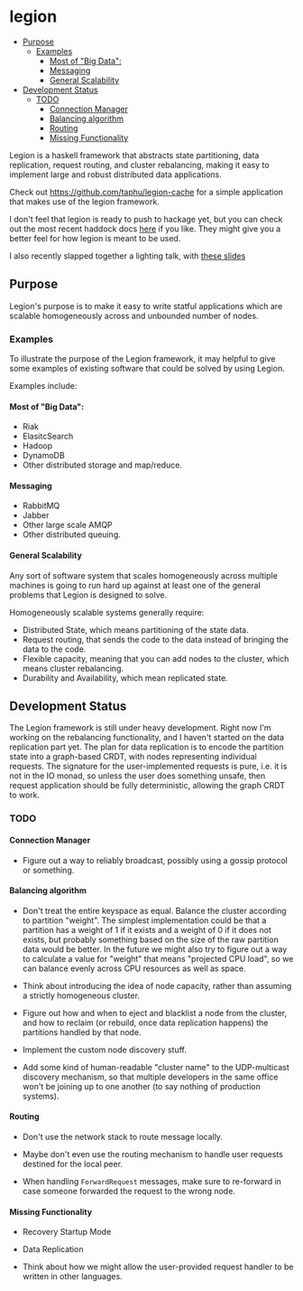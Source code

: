 # legion

- [Purpose](#purpose)
    - [Examples](#examples)
        - [Most of "Big Data":](#most-of-"big-data")
        - [Messaging](#messaging)
        - [General Scalability](#general-scalability)
- [Development Status](#development-status)
    - [TODO](#todo)
        - [Connection Manager](#connection-manager)
        - [Balancing algorithm](#balancing-algorithm)
        - [Routing](#routing)
        - [Missing Functionality](#missing-functionality)


Legion is a haskell framework that abstracts state partitioning, data
replication, request routing, and cluster rebalancing, making it easy
to implement large and robust distributed data applications.


Check out https://github.com/taphu/legion-cache for a simple application
that makes use of the legion framework.

I don't feel that legion is ready to push to hackage yet, but you can check out
the most recent haddock docs [here](http://void.taphu.net) if you like. They
might give you a better feel for how legion is meant to be used.


I also recently slapped together a lighting talk, with
[these slides](https://docs.google.com/presentation/d/1XWZp9aPfeIxfgBWoTVUkLOgO5rgS54xZo0F4FgLKu7g/edit?usp=sharing)

## Purpose

Legion's purpose is to make it easy to write statful applications which
are scalable homogeneously across and unbounded number of nodes.

### Examples

To illustrate the purpose of the Legion framework, it may helpful to give some
examples of existing software that could be solved by using Legion.

Examples include:

#### Most of "Big Data":
- Riak
- ElasitcSearch
- Hadoop
- DynamoDB
- Other distributed storage and map/reduce.

#### Messaging
- RabbitMQ
- Jabber
- Other large scale AMQP
- Other distributed queuing.

#### General Scalability

Any sort of software system that scales homogeneously across multiple machines
is going to run hard up against at least one of the general problems that
Legion is designed to solve.

Homogeneously scalable systems generally require:

- Distributed State, which means partitioning of the state data.
- Request routing, that sends the code to the data instead of bringing the data to the code.
- Flexible capacity, meaning that you can add nodes to the cluster, which means cluster rebalancing.
- Durability and Availability, which mean replicated state.


## Development Status

The Legion framework is still under heavy development. Right now I'm
working on the rebalancing functionality, and I haven't started on the
data replication part yet. The plan for data replication is to encode
the partition state into a graph-based CRDT, with nodes representing
individual requests. The signature for the user-implemented requests is
pure, i.e. it is not in the IO monad, so unless the user does something
unsafe, then request application should be fully deterministic, allowing
the graph CRDT to work.

### TODO

#### Connection Manager

- Figure out a way to reliably broadcast, possibly using a gossip protocol
  or something.

#### Balancing algorithm

- Don't treat the entire keyspace as equal. Balance the cluster according to
  partition "weight". The simplest implementation could be that a partition has
  a weight of 1 if it exists and a weight of 0 if it does not exists, but
  probably something based on the size of the raw partition data would be
  better. In the future we might also try to figure out a way to calculate a
  value for "weight" that means "projected CPU load", so we can balance evenly
  across CPU resources as well as space.

- Think about introducing the idea of node capacity, rather than assuming a
  strictly homogeneous cluster.

- Figure out how and when to eject and blacklist a node from the cluster, and
  how to reclaim (or rebuild, once data replication happens) the partitions
  handled by that node.

- Implement the custom node discovery stuff.

- Add some kind of human-readable "cluster name" to the UDP-multicast discovery
  mechanism, so that multiple developers in the same office won't be joining up
  to one another (to say nothing of production systems).


#### Routing

- Don't use the network stack to route message locally.

- Maybe don't even use the routing mechanism to handle user requests destined
  for the local peer.

- When handling `ForwardRequest` messages, make sure to re-forward in case
  someone forwarded the request to the wrong node.

#### Missing Functionality

- Recovery Startup Mode

- Data Replication

- Think about how we might allow the user-provided request handler to
  be written in other languages.
